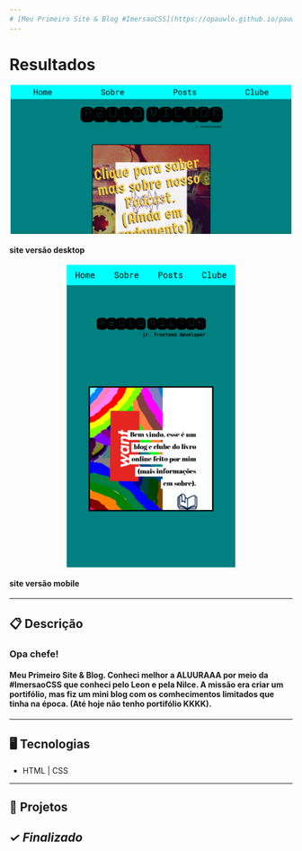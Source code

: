 ```yaml
---
# [Meu Primeiro Site & Blog #ImersaoCSS](https://opauwlo.github.io/pauwlofraseando_v1/)
---
```

# Resultados

<p align="center">
<img width="500px" src="/assets_readme/screen_capture_desktop.png" align="center" alt="foto site versão desktop" />
<h4 align="left">site versão desktop</h4>

<p align="center">
<img width="300px" src="/assets_readme/screen_capture_mobile.png" align="center" alt="foto site versão mobile" />
<h4 align="left">site versão mobile</h4>

---

## 📋 Descrição

### Opa chefe!

#### Meu Primeiro Site & Blog. Conheci melhor a ALUURAAA por meio da #ImersaoCSS que conheci pelo Leon e pela Nilce. A missão era criar um portifólio, mas fiz um mini blog com os comhecimentos limitados que tinha na época. (Até hoje não tenho portifólio KKKK).

---


## 🖥️ Tecnologias

- HTML | CSS 
---
## 🎨 Projetos
*✓ Finalizado*
---



